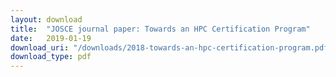 ```yaml
---
layout: download
title:  "JOSCE journal paper: Towards an HPC Certification Program"
date:   2019-01-19
download_uri: "/downloads/2018-towards-an-hpc-certification-program.pdf"
download_type: pdf
---
```

